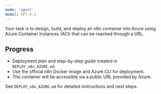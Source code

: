 ```yaml
---
mode: 'agent'
model: GPT-4.1
---
```


Your task is to design, build, and deploy an n8n container into Azure using Azure Container Instances (ACI) that can be reached through a URL.

## Progress
- Deployment plan and step-by-step guide created in `DEPLOY_n8n_AZURE.md`.
- Use the official n8n Docker image and Azure CLI for deployment.
- The container will be accessible via a public URL provided by Azure.

See `DEPLOY_n8n_AZURE.md` for detailed instructions and next steps.